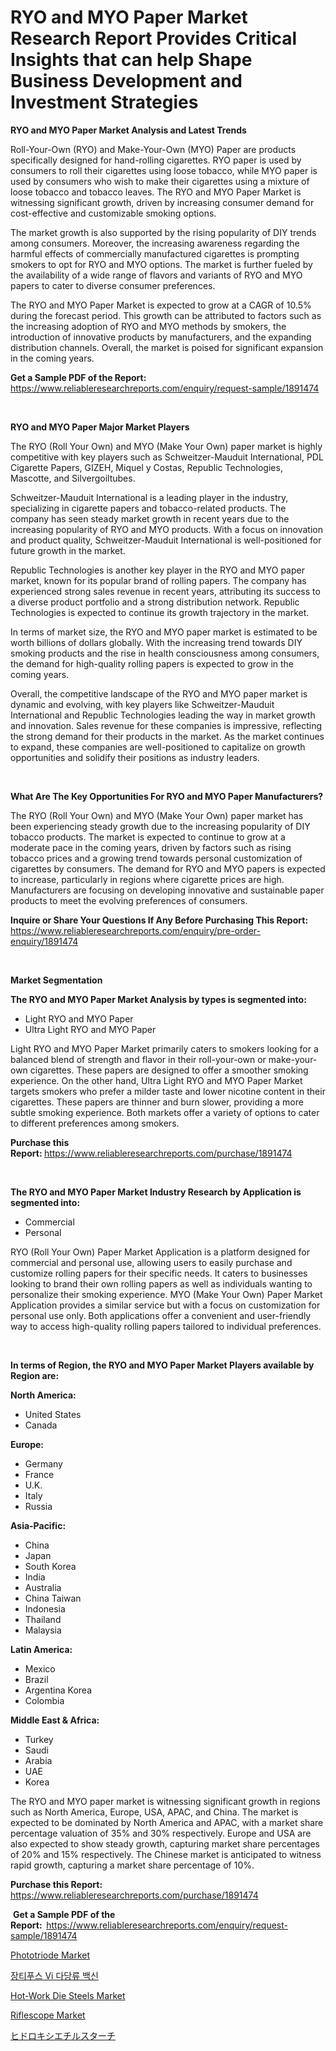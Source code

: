<p><h1>RYO and MYO Paper Market Research Report Provides Critical Insights that can help Shape Business Development and Investment Strategies</h1></p><p><strong>RYO and MYO Paper Market Analysis and Latest Trends</strong></p>
<p><p>Roll-Your-Own (RYO) and Make-Your-Own (MYO) Paper are products specifically designed for hand-rolling cigarettes. RYO paper is used by consumers to roll their cigarettes using loose tobacco, while MYO paper is used by consumers who wish to make their cigarettes using a mixture of loose tobacco and tobacco leaves. The RYO and MYO Paper Market is witnessing significant growth, driven by increasing consumer demand for cost-effective and customizable smoking options.</p><p>The market growth is also supported by the rising popularity of DIY trends among consumers. Moreover, the increasing awareness regarding the harmful effects of commercially manufactured cigarettes is prompting smokers to opt for RYO and MYO options. The market is further fueled by the availability of a wide range of flavors and variants of RYO and MYO papers to cater to diverse consumer preferences.</p><p>The RYO and MYO Paper Market is expected to grow at a CAGR of 10.5% during the forecast period. This growth can be attributed to factors such as the increasing adoption of RYO and MYO methods by smokers, the introduction of innovative products by manufacturers, and the expanding distribution channels. Overall, the market is poised for significant expansion in the coming years.</p></p>
<p><strong>Get a Sample PDF of the Report:&nbsp;</strong> <a href="https://www.reliableresearchreports.com/enquiry/request-sample/1891474">https://www.reliableresearchreports.com/enquiry/request-sample/1891474</a></p>
<p>&nbsp;</p>
<p><strong>RYO and MYO Paper Major Market Players</strong></p>
<p><p>The RYO (Roll Your Own) and MYO (Make Your Own) paper market is highly competitive with key players such as Schweitzer-Mauduit International, PDL Cigarette Papers, GIZEH, Miquel y Costas, Republic Technologies, Mascotte, and Silvergoiltubes.</p><p>Schweitzer-Mauduit International is a leading player in the industry, specializing in cigarette papers and tobacco-related products. The company has seen steady market growth in recent years due to the increasing popularity of RYO and MYO products. With a focus on innovation and product quality, Schweitzer-Mauduit International is well-positioned for future growth in the market.</p><p>Republic Technologies is another key player in the RYO and MYO paper market, known for its popular brand of rolling papers. The company has experienced strong sales revenue in recent years, attributing its success to a diverse product portfolio and a strong distribution network. Republic Technologies is expected to continue its growth trajectory in the market.</p><p>In terms of market size, the RYO and MYO paper market is estimated to be worth billions of dollars globally. With the increasing trend towards DIY smoking products and the rise in health consciousness among consumers, the demand for high-quality rolling papers is expected to grow in the coming years.</p><p>Overall, the competitive landscape of the RYO and MYO paper market is dynamic and evolving, with key players like Schweitzer-Mauduit International and Republic Technologies leading the way in market growth and innovation. Sales revenue for these companies is impressive, reflecting the strong demand for their products in the market. As the market continues to expand, these companies are well-positioned to capitalize on growth opportunities and solidify their positions as industry leaders.</p></p>
<p>&nbsp;</p>
<p><strong>What Are The Key Opportunities For RYO and MYO Paper Manufacturers?</strong></p>
<p><p>The RYO (Roll Your Own) and MYO (Make Your Own) paper market has been experiencing steady growth due to the increasing popularity of DIY tobacco products. The market is expected to continue to grow at a moderate pace in the coming years, driven by factors such as rising tobacco prices and a growing trend towards personal customization of cigarettes by consumers. The demand for RYO and MYO papers is expected to increase, particularly in regions where cigarette prices are high. Manufacturers are focusing on developing innovative and sustainable paper products to meet the evolving preferences of consumers.</p></p>
<p><strong>Inquire or Share Your Questions If Any Before Purchasing This Report:</strong> <a href="https://www.reliableresearchreports.com/enquiry/pre-order-enquiry/1891474">https://www.reliableresearchreports.com/enquiry/pre-order-enquiry/1891474</a></p>
<p>&nbsp;</p>
<p><strong>Market Segmentation</strong></p>
<p><strong>The RYO and MYO Paper Market Analysis by types is segmented into:</strong></p>
<p><ul><li>Light RYO and MYO Paper</li><li>Ultra Light RYO and MYO Paper</li></ul></p>
<p><p>Light RYO and MYO Paper Market primarily caters to smokers looking for a balanced blend of strength and flavor in their roll-your-own or make-your-own cigarettes. These papers are designed to offer a smoother smoking experience. On the other hand, Ultra Light RYO and MYO Paper Market targets smokers who prefer a milder taste and lower nicotine content in their cigarettes. These papers are thinner and burn slower, providing a more subtle smoking experience. Both markets offer a variety of options to cater to different preferences among smokers.</p></p>
<p><strong>Purchase this Report:&nbsp;</strong><a href="https://www.reliableresearchreports.com/purchase/1891474">https://www.reliableresearchreports.com/purchase/1891474</a></p>
<p>&nbsp;</p>
<p><strong>The RYO and MYO Paper Market Industry Research by Application is segmented into:</strong></p>
<p><ul><li>Commercial</li><li>Personal</li></ul></p>
<p><p>RYO (Roll Your Own) Paper Market Application is a platform designed for commercial and personal use, allowing users to easily purchase and customize rolling papers for their specific needs. It caters to businesses looking to brand their own rolling papers as well as individuals wanting to personalize their smoking experience. MYO (Make Your Own) Paper Market Application provides a similar service but with a focus on customization for personal use only. Both applications offer a convenient and user-friendly way to access high-quality rolling papers tailored to individual preferences.</p></p>
<p>&nbsp;</p>
<p><strong>In terms of Region, the RYO and MYO Paper Market Players available by Region are:</strong></p>
<p>
    <p> <strong> North America: </strong>
        <ul>
            <li>United States</li>
            <li>Canada</li>
        </ul>
        </p> 
    <p> <strong> Europe: </strong>
        <ul>
            <li>Germany</li>
            <li>France</li>
            <li>U.K.</li>
            <li>Italy</li>
            <li>Russia</li>
        </ul>
        </p> 
    <p> <strong> Asia-Pacific: </strong>
        <ul>
            <li>China</li>
            <li>Japan</li>
            <li>South Korea</li>
            <li>India</li>
            <li>Australia</li>
            <li>China Taiwan</li>
            <li>Indonesia</li>
            <li>Thailand</li>
            <li>Malaysia</li>
        </ul>
        </p> 
    <p> <strong> Latin America: </strong>
        <ul>
            <li>Mexico</li>
            <li>Brazil</li>
            <li>Argentina Korea</li>
            <li>Colombia</li>
        </ul>
        </p> 
    <p> <strong> Middle East & Africa: </strong>
        <ul>
            <li>Turkey</li>
            <li>Saudi</li>
            <li>Arabia</li>
            <li>UAE</li>
            <li>Korea</li>
        </ul>
    </p>
    </p>
<p><p>The RYO and MYO paper market is witnessing significant growth in regions such as North America, Europe, USA, APAC, and China. The market is expected to be dominated by North America and APAC, with a market share percentage valuation of 35% and 30% respectively. Europe and USA are also expected to show steady growth, capturing market share percentages of 20% and 15% respectively. The Chinese market is anticipated to witness rapid growth, capturing a market share percentage of 10%.</p></p>
<p><strong>Purchase this Report: </strong><a href="https://www.reliableresearchreports.com/purchase/1891474">https://www.reliableresearchreports.com/purchase/1891474</a></p>
<p>&nbsp;<strong>Get a Sample PDF of the Report:&nbsp;&nbsp;</strong><a href="https://www.reliableresearchreports.com/enquiry/request-sample/1891474">https://www.reliableresearchreports.com/enquiry/request-sample/1891474</a></p>
<p><strong></strong></p>
<p><p><a href="https://view.publitas.com/reportprime-1/phototriode-market-size-reflecting-a-forecast-till-2031-market-by-type-by-application-and-by-geography/">Phototriode Market</a></p><p><a href="https://medium.com/@elenrrera7685/%ED%83%9C%ED%94%BC%EB%93%9C-vi-%EB%8B%A4%EB%8B%B9%EB%A5%98-%EB%B0%B1%EC%8B%A0-%EC%8B%9C%EC%9E%A5-%EA%B7%9C%EB%AA%A8-%EB%B0%8F-%EC%8B%9C%EC%9E%A5-%EB%8F%99%ED%96%A5-%EC%99%84%EC%A0%84%ED%95%9C-%EC%97%85%EA%B3%84-%EA%B0%9C%EC%9A%94-2024%EB%85%84%EB%B6%80%ED%84%B0-2031%EB%85%84%EA%B9%8C%EC%A7%80-be4593532e59">장티푸스 Vi 다당류 백신</a></p><p><a href="https://iodized-pantydraco-05c.notion.site/Hot-Work-Die-Steels-Market-Provides-Detailed-Segmentation-of-this-Market-based-on-Type-Application--907aaf493db84e4bac918b2b88f7e6ff">Hot-Work Die Steels Market</a></p><p><a href="https://zircon-bluebell-299.notion.site/Riflescope-Market-Size-Growth-Outlook-from-2024-to-2031-projecting-at-Market-s-Trends-Analysis-by--d01088abdaa64303bfde0425030f1876">Riflescope Market</a></p><p><a href="https://medium.com/@noreneward2023/%E6%B0%B4%E9%85%B8%E5%8C%96%E3%82%A8%E3%83%81%E3%83%AB%E6%BE%B1%E7%B2%89%E5%B8%82%E5%A0%B4-%E7%A8%AE%E9%A1%9E-%E7%94%A8%E9%80%94-%E5%9C%B0%E7%90%86%E3%81%AB%E3%82%88%E3%82%8B%E5%8C%85%E6%8B%AC%E7%9A%84%E8%A9%95%E4%BE%A1-134e71d1093d">ヒドロキシエチルスターチ</a></p></p>